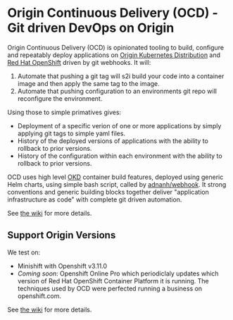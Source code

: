 # Origin Continuous Delivery (OCD) - Git driven DevOps on Origin

Origin Continuous Delivery (OCD) is opinionated tooling to build, configure and repeatably deploy applications on [Origin Kubernetes Distribution](https://okd.io) and [Red Hat OpenShift](https://www.openshift.com) driven by git webhooks. It will:

 1. Automate that pushing a git tag will s2i build your code into a container image and then apply the same tag to the image. 
 1. Automate that pushing configuration to an environments git repo will reconfigure the environment.

Using those to simple primatives gives:

 * Deployment of a specific verion of one or more applications by simply applying git tags to simple yaml files.
 * History of the deployed versions of applications with the ability to rollback to prior versions.
 * History of the configuration within each environment with the ability to rollback to prior versions.
 
OCD uses high level [OKD](https://www.okd.io) container build features, deployed using generic Helm charts, using simple bash script, called by [adnanh/webhook](https://github.com/adnanh/webhook). It strong conventions and generic building blocks together deliver "application infrastructure as code" with complete git driven automation. 

See [the wiki](https://github.com/ocd-scm/ocd-meta/wiki) for more details.

## Support Origin Versions

We test on: 

 * Minishift with Openshift v3.11.0
 * _Coming soon_: Openshift Online Pro which periodiclaly updates which version of Red Hat OpenShift Container Platform it is running. The techniques used by OCD were perfected running a business on openshift.com.
 
See [the wiki](https://github.com/ocd-scm/ocd-meta/wiki) for more details.
